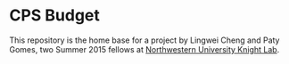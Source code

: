 # CPS Budget
This repository is the home base for a project by Lingwei Cheng and Paty Gomes, two Summer 2015 fellows at [Northwestern University Knight Lab](http://knightlab.northwestern.edu).


